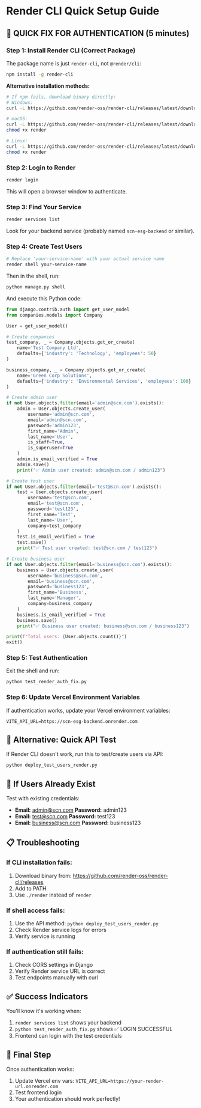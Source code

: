 # Render CLI Quick Setup Guide

## 🚀 QUICK FIX FOR AUTHENTICATION (5 minutes)

### Step 1: Install Render CLI (Correct Package)

The package name is just `render-cli`, not `@render/cli`:

```bash
npm install -g render-cli
```

**Alternative installation methods:**
```bash
# If npm fails, download binary directly:
# Windows:
curl -L https://github.com/render-oss/render-cli/releases/latest/download/render-cli-windows-amd64.exe -o render.exe

# macOS:
curl -L https://github.com/render-oss/render-cli/releases/latest/download/render-cli-macos -o render
chmod +x render

# Linux:
curl -L https://github.com/render-oss/render-cli/releases/latest/download/render-cli-linux -o render
chmod +x render
```

### Step 2: Login to Render

```bash
render login
```
This will open a browser window to authenticate.

### Step 3: Find Your Service

```bash
render services list
```
Look for your backend service (probably named `scn-esg-backend` or similar).

### Step 4: Create Test Users

```bash
# Replace 'your-service-name' with your actual service name
render shell your-service-name
```

Then in the shell, run:
```bash
python manage.py shell
```

And execute this Python code:
```python
from django.contrib.auth import get_user_model
from companies.models import Company

User = get_user_model()

# Create companies
test_company, _ = Company.objects.get_or_create(
    name='Test Company Ltd',
    defaults={'industry': 'Technology', 'employees': 50}
)

business_company, _ = Company.objects.get_or_create(
    name='Green Corp Solutions',
    defaults={'industry': 'Environmental Services', 'employees': 100}
)

# Create admin user
if not User.objects.filter(email='admin@scn.com').exists():
    admin = User.objects.create_user(
        username='admin@scn.com',
        email='admin@scn.com', 
        password='admin123',
        first_name='Admin',
        last_name='User',
        is_staff=True,
        is_superuser=True
    )
    admin.is_email_verified = True
    admin.save()
    print("✅ Admin user created: admin@scn.com / admin123")

# Create test user
if not User.objects.filter(email='test@scn.com').exists():
    test = User.objects.create_user(
        username='test@scn.com',
        email='test@scn.com',
        password='test123', 
        first_name='Test',
        last_name='User',
        company=test_company
    )
    test.is_email_verified = True
    test.save()
    print("✅ Test user created: test@scn.com / test123")

# Create business user
if not User.objects.filter(email='business@scn.com').exists():
    business = User.objects.create_user(
        username='business@scn.com',
        email='business@scn.com',
        password='business123',
        first_name='Business', 
        last_name='Manager',
        company=business_company
    )
    business.is_email_verified = True
    business.save()
    print("✅ Business user created: business@scn.com / business123")

print(f"Total users: {User.objects.count()}")
exit()
```

### Step 5: Test Authentication

Exit the shell and run:
```bash
python test_render_auth_fix.py
```

### Step 6: Update Vercel Environment Variables

If authentication works, update your Vercel environment variables:

```
VITE_API_URL=https://scn-esg-backend.onrender.com
```

## 🎯 Alternative: Quick API Test

If Render CLI doesn't work, run this to test/create users via API:

```bash
python deploy_test_users_render.py
```

## 🔧 If Users Already Exist

Test with existing credentials:
- **Email:** admin@scn.com **Password:** admin123
- **Email:** test@scn.com **Password:** test123  
- **Email:** business@scn.com **Password:** business123

## 📋 Troubleshooting

### If CLI installation fails:
1. Download binary from: https://github.com/render-oss/render-cli/releases
2. Add to PATH
3. Use `./render` instead of `render`

### If shell access fails:
1. Use the API method: `python deploy_test_users_render.py`
2. Check Render service logs for errors
3. Verify service is running

### If authentication still fails:
1. Check CORS settings in Django
2. Verify Render service URL is correct
3. Test endpoints manually with curl

## ✅ Success Indicators

You'll know it's working when:
1. `render services list` shows your backend
2. `python test_render_auth_fix.py` shows ✅ LOGIN SUCCESSFUL
3. Frontend can login with the test credentials

## 🎉 Final Step

Once authentication works:
1. Update Vercel env vars: `VITE_API_URL=https://your-render-url.onrender.com`
2. Test frontend login
3. Your authentication should work perfectly!
